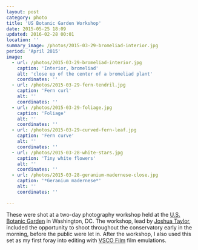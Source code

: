 ```yaml
---
layout: post
category: photo
title: 'US Botanic Garden Workshop'
date: 2015-05-25 18:09
updated: 2016-02-28 00:01
location: ''
summary_image: /photos/2015-03-29-bromeliad-interior.jpg
period: 'April 2015'
image:
  - url: /photos/2015-03-29-bromeliad-interior.jpg
    caption: 'Interior, bromeliad'
    alt: 'close up of the center of a bromeliad plant'
    coordinates: ''
  - url: /photos/2015-03-29-fern-tendril.jpg
    caption: 'Fern curl'
    alt: ''
    coordinates: ''
  - url: /photos/2015-03-29-foliage.jpg
    caption: 'Foliage'
    alt: ''
    coordinates: ''
  - url: /photos/2015-03-29-curved-fern-leaf.jpg
    caption: 'Fern curve'
    alt: ''
    coordinates: ''
  - url: /photos/2015-03-28-white-stars.jpg
    caption: 'Tiny white flowers'
    alt: ''
    coordinates: ''
  - url: /photos/2015-03-28-geranium-madernese-close.jpg
    caption: '*Geranium madernese*'
    alt: ''
    coordinates: ''          

---
```


These were shot at a two-day photography workshop held at the [U.S. Botanic Garden](http://www.usbg.gov/) in Washington, DC. The workshop, lead by [Joshua Taylor](http://www.joshuataylorphotography.com/), included the opportunity to shoot throughout the conservatory early in the morning, before the public were let in. After the workshop, I also used this set as my first foray into editing with [VSCO Film](http://vsco.co/film) film emulations.
